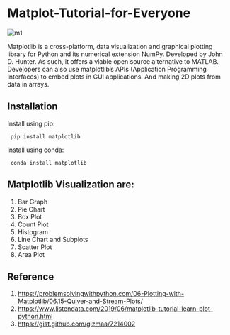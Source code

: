 # Matplot-Tutorial-for-Everyone

![m1](https://user-images.githubusercontent.com/30755050/162631774-6934dfcc-1c76-4af8-abe8-6b02e26e914d.png)


Matplotlib is a cross-platform, data visualization and graphical plotting library for Python and its numerical extension NumPy. Developed by John D. Hunter. As such, it offers a viable open source alternative to MATLAB. Developers can also use matplotlib’s APIs (Application Programming Interfaces) to embed plots in GUI applications. And making 2D plots from data in arrays.

## Installation
  Install using pip:

     pip install matplotlib

  Install using conda:

     conda install matplotlib

## Matplotlib Visualization are:
  1. Bar Graph
  2. Pie Chart
  3. Box Plot
  4. Count Plot
  5. Histogram
  6. Line Chart and Subplots
  7. Scatter Plot
  8. Area Plot
 
  
## Reference 

1. https://problemsolvingwithpython.com/06-Plotting-with-Matplotlib/06.15-Quiver-and-Stream-Plots/
2. https://www.listendata.com/2019/06/matplotlib-tutorial-learn-plot-python.html
3. https://gist.github.com/gizmaa/7214002
